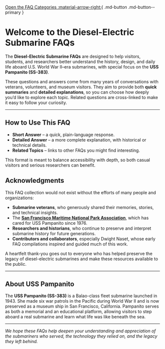 [Open the FAQ Categories :material-arrow-right:](../categories/index.html){ .md-button .md-button--primary }

# Welcome to the Diesel-Electric Submarine FAQs

The **Diesel-Electric Submarine FAQs** are designed to help visitors, students, and researchers better understand the history, design, and daily life aboard U.S. World War II–era submarines, with special focus on the **USS Pampanito (SS-383)**.  

These questions and answers come from many years of conversations with veterans, volunteers, and museum visitors. They aim to provide both **quick summaries** and **detailed explanations**, so you can choose how deeply you’d like to explore each topic. Related questions are cross-linked to make it easy to follow your curiosity.

---

## How to Use This FAQ

  - **Short Answer** – a quick, plain-language response.  
  - **Detailed Answer** – a more complete explanation, with historical or technical details.  
  - **Related Topics** – links to other FAQs you might find interesting.  

This format is meant to balance accessibility with depth, so both casual visitors and serious researchers can benefit.

## Acknowledgments

This FAQ collection would not exist without the efforts of many people and organizations:

- **Submarine veterans**, who generously shared their memories, stories, and technical insights.  
- The  [**San Francisco Maritime National Park Association**](https://maritime.org/), which has cared for USS Pampanito since 1976.  
- **Researchers and historians**, who continue to preserve and interpret submarine history for future generations.  
- **Contributors and collaborators**, especially Dwight Naset, whose early FAQ compilations inspired and guided much of this work.  

A heartfelt thank-you goes out to everyone who has helped preserve the legacy of diesel-electric submarines and make these resources available to the public.

---

## About USS Pampanito

The **USS Pampanito (SS-383)** is a Balao-class fleet submarine launched in 1943. She made six war patrols in the Pacific during World War II and is now preserved as a museum ship in San Francisco, California. Pampanito serves as both a memorial and an educational platform, allowing visitors to step aboard a real submarine and learn what life was like beneath the sea.

---

*We hope these FAQs help deepen your understanding and appreciation of the submariners who served, the technology they relied on, and the legacy they left behind.*
